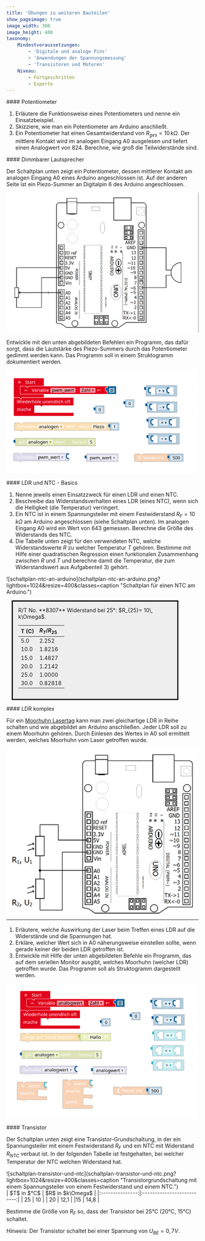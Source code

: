 ```yaml
---
title: 'Übungen zu weiteren Bauteilen'
show_pageimage: true
image_width: 300
image_height: 400
taxonomy:
    Mindestvoraussetzungen:
        - 'Digitale und analoge Pins'
        - 'Anwendungen der Spannungsmessung'
        - 'Transistoren und Motoren'
    Niveau:
        - Fortgeschritten
        - Experte
---
```


<div markdown="1" class="aufgabe">
#### Potentiometer

1. Erläutere die Funktionsweise eines Potentiometers und nenne ein Einsatzbeispiel.
2. Skizziere, wie man ein Potentiometer am Arduino anschließt.
3. Ein Potentiometer hat einen Gesamtwiderstand von $R_{ges}=10\,k\Omega$. Der mittlere Kontakt wird im analogen Eingang A0 ausgelesen und liefert einen Analogwert von 824. Berechne, wie groß die Teilwiderstände sind.
</div>

<div markdown="1" class="aufgabe">
#### Dimmbarer Lautsprecher

Der Schaltplan unten zeigt ein Potentiometer, dessen mittlerer Kontakt am analogen Eingang A0 eines Arduino angeschlossen ist. Auf der anderen Seite ist ein Piezo-Summer an Digitalpin 6 des Arduino angeschlossen.

![schaltplan-dimmbarer-lautsprecher](schaltplan-dimmbarer-lautsprecher.png?lightbox=1024&resize=400&classes=caption "Schaltplan für einen dimmbaren Lautsprecher.")

Entwickle mit den unten abgebildeten Befehlen ein Programm, das dafür sorgt, dass die Lautstärke des Piezo-Summers durch das Potentiometer gedimmt werden kann. Das Programm soll in einem Struktogramm dokumentiert werden.

![Bloecke-Dimmbarer-Lautsprecher](Bloecke-Dimmbarer-Lautsprecher.png "Blöcke zum Programmieren eines dimmbaren Lautsprechers.")
</div>

<div markdown="1" class="aufgabe">
#### LDR und NTC - Basics

1. Nenne jeweils einen Einsatzzweck für einen LDR und einen NTC.
2. Beschreibe das Widerstandsverhalten eines LDR (eines NTC), wenn sich die Helligkeit (die Temperatur) verringert.
3. Ein NTC ist in einem Spannungsteiler mit einem Festwiderstand $R_F=10\,k\Omega$ am Arduino angeschlossen (siehe Schaltplan unten). Im analogen Eingang A0 wird ein Wert von 643 gemessen. Berechne die Größe des Widerstands des NTC.
4. Die Tabelle unten zeigt für den verwendeten NTC, welche Widerstandswerte $R$ zu welcher Temperatur $T$ gehören. Bestimme mit Hilfe einer quadratischen Regression einen funktionalen Zusammenhang zwischen $R$ und $T$ und berechne damit die Temperatur, die zum Widerstandswert aus Aufgabenteil 3) gehört.

<div class="flex-box">
<div markdown="1">
![schaltplan-ntc-an-arduino](schaltplan-ntc-an-arduino.png?lightbox=1024&resize=400&classes=caption "Schaltplan für einen NTC am Arduino.")
</div>
<div>
<div markdown="1" style="width:80%; background: #eee; border: 3px solid #000; padding:1em; margin: 1em;">
R/T No. **8307**
Widerstand bei 25°:
$R_{25}= 10\,  k\Omega$.  

| T (C) | $R_T/R_{25}$ | 
| :---- | :------------- | 
| 5.0   | 2.252         | 
| 10.0  | 1.8216         |
| 15.0  | 1.4827         | 
| 20.0  | 1.2142        | 
| 25.0  | 1.0000         | 
| 30.0  | 0.82818        | 
</div>
</div>
</div>
</div>

<div markdown="1" class="aufgabe">
#### LDR komplex

Für ein [Moorhuhn Lasertag](https://www.el-voss.de/?p=159) kann man zwei gleichartige LDR in Reihe schalten und wie abgebildet am Arduino anschließen. Jeder LDR soll zu einem Moorhuhn gehören. Durch Einlesen des Wertes in A0 soll ermittelt werden, welches Moorhuhn vom Laser getroffen wurde.

![schaltplan-ldr-in-reihe](schaltplan-ldr-in-reihe.png?lightbox=1024&resize=400&classes=caption "Schaltplan mit zwei LDR in Reihenschaltung am Arduino zur Realisierung eines Moorhuhn-Lasertag.")

1. Erläutere, welche Auswirkung der Laser beim Treffen eines LDR auf die Widerstände und die Spannungen hat.
2. Erkläre, welcher Wert sich in A0 näherungsweise einstellen sollte, wenn gerade keiner der beiden LDR getroffen ist.
3. Entwickle mit Hilfe der unten abgebildeten Befehle ein Programm, das auf dem seriellen Monitor ausgibt, welches Moorhuhn (welcher LDR) getroffen wurde. Das Programm soll als Struktogramm dargestellt werden.

![Bloecke-LDR-komplex-Moorhuhn](Bloecke-LDR-komplex-Moorhuhn.png "Blöcke für die Ausgabe des Moorhuhns (des LDR), das (der) getroffen wurde.")
</div>

<div markdown="1" class="aufgabe">
#### Transistor

Der Schaltplan unten zeigt eine Transistor-Grundschaltung, in der ein Spannungsteiler mit einem Festwiderstand $R_F$ und ein NTC mit Widerstand $R_{NTC}$ verbaut ist. In der folgenden Tabelle ist festgehalten, bei welcher Temperatur der NTC welchen Widerstand hat.

<div class="flex-box">
<div markdown="1">
![schaltplan-transistor-und-ntc](schaltplan-transistor-und-ntc.png?lightbox=1024&resize=400&classes=caption "Transistorgrundschaltung mit einem Spannungsteiler von einem Festwiderstand und einem NTC.")
</div>
<div markdown="1">
| $T$ in $°C$ | $R$ in $k\Omega$ |
|:---------------:|:--------------------------:|
| 25 | 10 |
| 20 | 12,1 |
|15 | 14,8 |
</div>
</div>

Bestimme die Größe von $R_F$ so, dass der Transistor bei 25°C (20°C, 15°C) schaltet.

*Hinweis:* Der Transistor schaltet bei einer Spannung von $U_{BE}=0,7V$.
</div>

